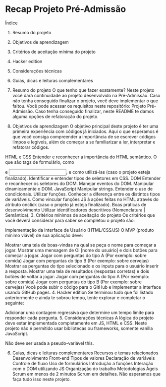 # Recap Projeto Pré-Admissão
Índice
1. Resumo do projeto
2. Objetivos de aprendizagem
3. Critérios de aceitação mínima do projeto
4. Hacker edition
5. Considerações técnicas
6. Guias, dicas e leituras complementares
1. Resumo do projeto
O que tenho que fazer exatamente? Neste projeto você dará continuidade ao projeto desenvolvido na Pré-Admissão. Caso não tenha conseguido finalizar o projeto, você deve implementar o que faltou. Você pode acessar os requisitos neste repositório: Projeto Pré-Admissão. Caso tenha conseguido finalizar, neste README te damos alguma opções de refatoração do projeto.

2. Objetivos de aprendizagem
O objetivo principal deste projeto é ter uma primeira experiência com códigos já iniciados. Aqui o que esperamos é que você consiga compreender a importância de se escrever códigos limpos e legíveis, além de começar a se familiarizar a ler, interpretar e refatorar códigos.

HTML e CSS
 Entender e reconhecer a importância do HTML semântico.
 O que são tags de formulário, como <form> e <input>, e como utilizá-las (caso o projeto esteja finalizado).
 Identificar e entender tipos de seletores em CSS.
DOM
 Entender e reconhecer os seletores do DOM.
 Manejar eventos do DOM.
 Manipular dinamicamente o DOM.
JavaScript
 Manipular strings.
 Entender o uso de condicionais.
 Utilizar funções.
 Conhecer a diferença entre os distintos tipos de variáveis.
 Como vincular funções JS à ações feitas no HTML através do atributo onclick (caso o projeto já esteja finalizado).
Boas práticas de desenvolvimento
 Utilizar identificadores descritivos (Nomenclatura | Semântica).
3. Critérios mínimos de aceitação do projeto
Os critérios que você deverá considerar para saber se completou o projeto são:

Implementação da Interface de Usuário (HTML/CSS/JS)
O MVP (produto mínimo viável) de sua aplicação deve:

Mostrar uma tela de boas-vindas na qual se peça o nome para começar a jogar.
Mostrar uma mensagem de Oi [nome do usuário] e dois botões para começar a jogar.
Jogar com perguntas do tipo A (Por exemplo: sobre comida)
Jogar com perguntas do tipo B (Por exemplo: sobre cervejas)
Mostrar as perguntas do tipo selecionado e os inputs para o usuário inserir a resposta.
Mostrar uma tela de resultados (respostas corretas) e dois botões de voltar a jogar:
Jogar com perguntas do tipo A (Por exemplo: sobre comida)
Jogar com perguntas do tipo B (Por exemplo: sobre cervejas)
Você pode subir o código para o GitHub e implementar a interface usando GitHub pages.
4. Hacker edition
Se terminou tudo que foi listado anteriormente e ainda te sobrou tempo, tente explorar e completar o seguinte:

Adicionar uma contagem regressiva que determine um tempo limite para responder cada pergunta.
5. Considerações técnicas
A lógica do projeto deve estar implementada completamente em JS, HTML e CSS. Neste projeto não é permitido usar bibliotecas ou frameworks, somente vanilla JavaScript.

Não deve ser usada a pseudo-variável this.

6. Guias, dicas e leituras complementares
Recursos e temas relacionados
Desenvolvimento Front-end
Tipos de valores
Declaração de variáveis
Controle de fluxo
Uso de formulários
Introdução a funções
Interação com o DOM utilizando JS
Organização do trabalho
Metodologias Ágeis
Scrum em menos de 2 minutos
Scrum em detalhes. Não esperamos que faça tudo isso neste projeto.
